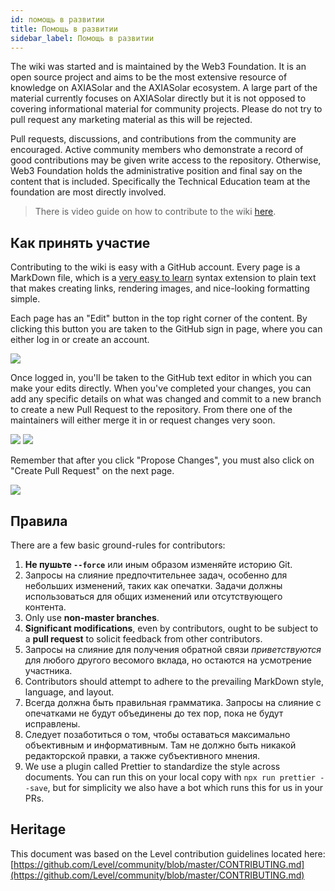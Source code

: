 ```yaml
---
id: помощь в развитии
title: Помощь в развитии
sidebar_label: Помощь в развитии
---
```


The wiki was started and is maintained by the Web3 Foundation. It is an open source project and aims to be the most extensive resource of knowledge on AXIASolar and the AXIASolar ecosystem. A large part of the material currently focuses on AXIASolar directly but it is not opposed to covering informational material for community projects. Please do not try to pull request any marketing material as this will be rejected.

Pull requests, discussions, and contributions from the community are encouraged. Active community members who demonstrate a record of good contributions may be given write access to the repository. Otherwise, Web3 Foundation holds the administrative position and final say on the content that is included. Specifically the Technical Education team at the foundation are most directly involved.

> There is video guide on how to contribute to the wiki [here](https://www.youtube.com/watch?v=6i55KOcy7B0).

## Как принять участие

Contributing to the wiki is easy with a GitHub account. Every page is a MarkDown file, which is a [very easy to learn](https://guides.github.com/features/mastering-markdown/) syntax extension to plain text that makes creating links, rendering images, and nice-looking formatting simple.

Each page has an "Edit" button in the top right corner of the content. By clicking this button you are taken to the GitHub sign in page, where you can either log in or create an account.

![](assets/edit_button.png)

Once logged in, you'll be taken to the GitHub text editor in which you can make your edits directly. When you've completed your changes, you can add any specific details on what was changed and commit to a new branch to create a new Pull Request to the repository. From there one of the maintainers will either merge it in or request changes very soon.

![](assets/contributing.png) ![](assets/creating-pull-request.png)

Remember that after you click "Propose Changes", you must also click on "Create Pull Request" on the next page.

![](assets/creating-pull-request-2.png)

## Правила

There are a few basic ground-rules for contributors:

1. **Не пушьте `--force`** или иным образом изменяйте историю Git.
2. Запросы на слияние предпочтительнее задач, особенно для небольших изменений, таких как опечатки. Задачи должны использоваться для общих изменений или отсутствующего контента.
3. Only use **non-master branches**.
4. **Significant modifications**, even by contributors, ought to be subject to a **pull request** to solicit feedback from other contributors.
5. Запросы на слияние для получения обратной связи _приветствуются_ для любого другого весомого вклада, но остаются на усмотрение участника.
6. Contributors should attempt to adhere to the prevailing MarkDown style, language, and layout.
7. Всегда должна быть правильная грамматика. Запросы на слияние с опечатками не будут объединены до тех пор, пока не будут исправлены.
8. Следует позаботиться о том, чтобы оставаться максимально объективным и информативным. Там не должно быть никакой редакторской правки, а также субъективного мнения.
9. We use a plugin called Prettier to standardize the style across documents. You can run this on your local copy with `npx run prettier --save`, but for simplicity we also have a bot which runs this for us in your PRs.

## Heritage

This document was based on the Level contribution guidelines located here: [https://github.com/Level/community/blob/master/CONTRIBUTING.md](https://github.com/Level/community/blob/master/CONTRIBUTING.md)
